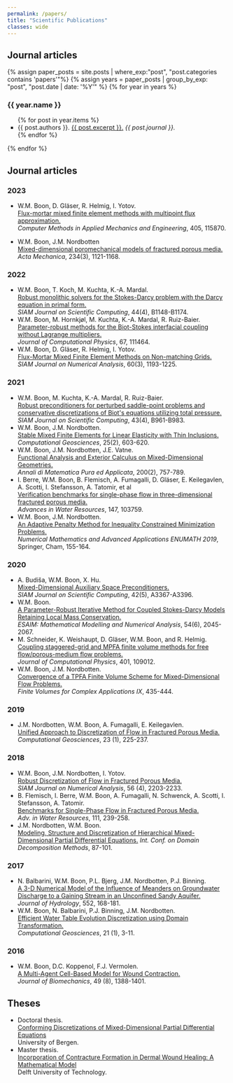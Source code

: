 ```yaml
---
permalink: /papers/
title: "Scientific Publications"
classes: wide
---
```


## Journal articles

{% assign paper_posts = site.posts | where_exp:"post", "post.categories contains 'papers'"%}
{% assign years = paper_posts
   | group_by_exp: "post", "post.date | date: '%Y'"
%}
{% for year in years %}
  <h3>{{ year.name }}</h3>

  <ul style="list-style-type:square">
    {% for post in year.items %}
      <li>
        {{ post.authors }}. 
        <a href='{{ post.url }}'>{{ post.excerpt }}.</a>
        <em>{{ post.journal }}.</em>
      </li>
    {% endfor %}
  </ul>
{% endfor %} 

## Journal articles

### 2023



- W.M. Boon, D. Gläser, R. Helmig, I. Yotov. \
    [Flux-mortar mixed finite element methods with multipoint flux approximation.](https://doi.org/10.1016/j.cma.2022.115870)\
	*Computer Methods in Applied Mechanics and Engineering*, 
    405, 115870.

- W.M. Boon, J.M. Nordbotten \
    [Mixed-dimensional poromechanical models of fractured porous media.](https://doi.org/10.1007/s00707-022-03378-1)\
	*Acta Mechanica*, 
    234(3), 1121-1168.

### 2022
- W.M. Boon, T. Koch, M. Kuchta, K.-A. Mardal. \
    [Robust monolithic solvers for the Stokes-Darcy problem with the Darcy equation in primal form.](https://doi.org/10.1137/21M1452974)\
	*SIAM Journal on Scientific Computing*, 
    44(4), B1148-B1174.
- W.M. Boon, M. Hornkjøl, M. Kuchta, K.-A. Mardal, R. Ruiz-Baier. \
    [Parameter-robust methods for the Biot-Stokes interfacial coupling without Lagrange multipliers.](https://doi.org/10.1016/j.jcp.2022.111464)\
	*Journal of Computational Physics*, 
    67, 111464.
- W.M. Boon, D. Gläser, R. Helmig, I. Yotov. \
    [Flux-Mortar Mixed Finite Element Methods on Non-matching Grids.](https://doi.org/10.1137/20M1361407)\
	*SIAM Journal on Numerical Analysis*, 
    60(3), 1193-1225.

### 2021
- W.M. Boon, M. Kuchta, K.-A. Mardal, R. Ruiz-Baier.	 \
    [Robust preconditioners for perturbed saddle-point problems and conservative discretizations of Biot's equations utilizing total pressure.](https://doi.org/10.1137/20M1379708)\
	*SIAM Journal on Scientific Computing*, 
    43(4), B961-B983.
- W.M. Boon, J.M. Nordbotten. \
    [Stable Mixed Finite Elements for Linear Elasticity with Thin Inclusions.](http://dx.doi.org/10.1007/s10596-020-10013-2)\
	*Computational Geosciences*, 
    25(2), 603-620.
- W.M. Boon, J.M. Nordbotten, J.E. Vatne. \
    [Functional Analysis and Exterior Calculus on Mixed-Dimensional Geometries.](https://doi.org/10.1007/s10231-020-01013-1)\
	*Annali di Matematica Pura ed Applicata*,
    200(2), 757-789. 
- I. Berre, W.M. Boon, B. Flemisch, A. Fumagalli, D. Gläser, E. Keilegavlen, A. Scotti, I. Stefansson, A. Tatomir, et al \
    [Verification benchmarks for single-phase flow in three-dimensional fractured porous media.](https://doi.org/10.1016/j.advwatres.2020.103759)\
	*Advances in Water Resources*, 
    147, 103759.
-	W.M. Boon, J.M. Nordbotten. \
	[An Adaptive Penalty Method for Inequality Constrained Minimization Problems.](https://doi.org/10.1007/978-3-030-55874-1_14)\
	*Numerical Mathematics and Advanced Applications ENUMATH 2019*, 
    Springer, Cham, 155-164.

### 2020
- A. Budiša, W.M. Boon, X. Hu. \
    [Mixed-Dimensional Auxiliary Space Preconditioners.](https://doi.org/10.1137/19M1292618)\
	*SIAM Journal on Scientific Computing*, 
    42(5), A3367-A3396.
- W.M. Boon. \
    [A Parameter-Robust Iterative Method for Coupled Stokes-Darcy Models Retaining Local Mass Conservation.](https://doi.org/10.1051/m2an/2020035)\
	*ESAIM: Mathematical Modelling and Numerical Analysis*, 
    54(6), 2045-2067.
- M. Schneider, K. Weishaupt, D. Gläser, W.M. Boon, and R. Helmig. \
    [Coupling staggered-grid and MPFA finite volume methods for free flow/porous-medium flow problems.](https://doi.org/10.1016/j.jcp.2019.109012)\
	*Journal of Computational Physics*, 
    401, 109012. 
-	W.M. Boon, J.M. Nordbotten. \
	[Convergence of a TPFA Finite Volume Scheme for Mixed-Dimensional Flow Problems.](https://doi.org/10.1007/978-3-030-43651-3_40)\
	*Finite Volumes for Complex Applications IX*, 
    435-444.

### 2019
- J.M. Nordbotten, W.M. Boon, A. Fumagalli, E. Keilegavlen. \
    [Unified Approach to Discretization of Flow in Fractured Porous Media.](https://doi.org/10.1007/s10596-018-9778-9)\
	*Computational Geosciences*, 
    23 (1), 225-237.

### 2018
- W.M. Boon, J.M. Nordbotten, I. Yotov. \
    [Robust Discretization of Flow in Fractured Porous Media.](https://doi.org/10.1137/17M1139102)\
	*SIAM Journal on Numerical Analysis*, 
    56 (4), 2203-2233.
- B. Flemisch, I. Berre, W.M. Boon, A. Fumagalli, N. Schwenck, A. Scotti, I. Stefansson, A. Tatomir. \
    [Benchmarks for Single-Phase Flow in Fractured Porous Media.](https://doi.org/10.1016/j.advwatres.2017.10.036)\
	*Adv. in Water Resources*, 
    111, 239-258.
-	J.M. Nordbotten, W.M. Boon. \
    [Modeling, Structure and Discretization of Hierarchical Mixed-Dimensional Partial Differential Equations.](https://doi.org/10.1007/978-3-319-93873-8_7)
	*Int. Conf. on Domain Decomposition Methods*, 
    87-101.

### 2017
- N. Balbarini, W.M. Boon, P.L. Bjerg, J.M. Nordbotten, P.J. Binning. \
    [A 3-D Numerical Model of the Influence of Meanders on Groundwater Discharge to a Gaining Stream in an Unconfined Sandy Aquifer.](https://doi.org/10.1016/j.jhydrol.2017.06.042)\
	*Journal of Hydrology*,
    552, 168-181.
- W.M. Boon, N. Balbarini, P.J. Binning, J.M. Nordbotten. \
    [Efficient Water Table Evolution Discretization using Domain Transformation.](https://doi.org/10.1007/s10596-016-9597-9)\
	*Computational Geosciences*, 
    21 (1), 3-11.

### 2016
- W.M. Boon, D.C. Koppenol, F.J. Vermolen. \
    [A Multi-Agent Cell-Based Model for Wound Contraction.](https://doi.org/10.1016/j.jbiomech.2015.11.058)\
	*Journal of Biomechanics*, 
    49 (8), 1388-1401.

## Theses

- Doctoral thesis. \
    [Conforming Discretizations of Mixed-Dimensional Partial Differential Equations](https://bora.uib.no/bora-xmlui/handle/1956/18159)\
    University of Bergen.
- Master thesis. \
    [Incorporation of Contracture Formation in Dermal Wound Healing: A Mathematical Model](https://repository.tudelft.nl/islandora/object/uuid:fd95b7e1-5509-455b-9bca-febbafba72a0)\
    Delft University of Technology.